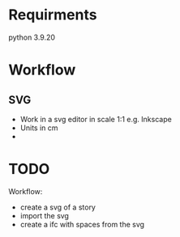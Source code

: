 #

# Requirments

python 3.9.20


# Workflow

## SVG
- Work in a svg editor in scale 1:1 e.g. Inkscape
- Units in cm
- 

# TODO

Workflow:

- create a svg of a story
- import the svg
- create a ifc with spaces from the svg
